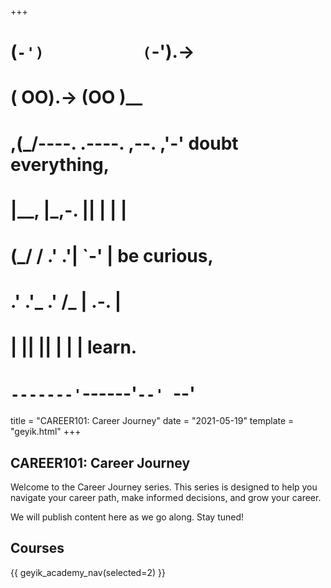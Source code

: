 +++
#   (`-')           (`-').->
#   ( OO).->        (OO )__
# ,(_/----. .----. ,--. ,'-' doubt everything,
# |__,    |\_,-.  ||  | |  |
#  (_/   /    .' .'|  `-'  | be curious,
#  .'  .'_  .'  /_ |  .-.  |
# |       ||      ||  | |  | learn.
# `-------'`------'`--' `--'

title = "CAREER101: Career Journey" 
date = "2021-05-19"
template = "geyik.html"
+++

## CAREER101: Career Journey

Welcome to the Career Journey series. This series is designed to help you 
navigate your career path, make informed decisions, and grow your career.

We will publish content here as we go along. Stay tuned!

## Courses

{{ geyik_academy_nav(selected=2) }}
